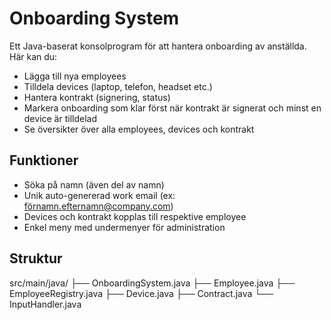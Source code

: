 # Onboarding System

Ett Java-baserat konsolprogram för att hantera onboarding av anställda.  
Här kan du:
- Lägga till nya employees
- Tilldela devices (laptop, telefon, headset etc.)
- Hantera kontrakt (signering, status)
- Markera onboarding som klar först när kontrakt är signerat och minst en device är tilldelad
- Se översikter över alla employees, devices och kontrakt

## Funktioner
- Söka på namn (även del av namn)
- Unik auto-genererad work email (ex: förnamn.efternamn@company.com)
- Devices och kontrakt kopplas till respektive employee
- Enkel meny med undermenyer för administration

## Struktur
src/main/java/
├── OnboardingSystem.java
├── Employee.java
├── EmployeeRegistry.java
├── Device.java
├── Contract.java
└── InputHandler.java

